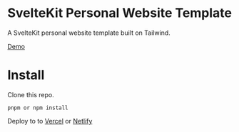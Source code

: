 # SvelteKit Personal Website Template 

A SvelteKit personal website template built on Tailwind.

[Demo](https://jranand.info)


# Install 

Clone this repo. 

`pnpm or npm install`

Deploy to to [Vercel](https://vercel.com) or [Netlify](https://netlify.com)


